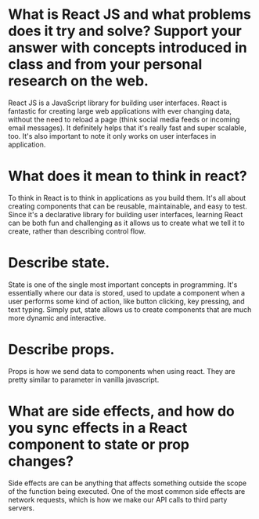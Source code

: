 # What is React JS and what problems does it try and solve? Support your answer with concepts introduced in class and from your personal research on the web.

React JS is a JavaScript library for building user interfaces. React is fantastic for creating large web applications with ever changing data, without the need to reload a page (think social media feeds or incoming email messages). It definitely helps that it's really fast and super scalable, too. It's also important to note it only works on user interfaces in application.

# What does it mean to think in react?

To think in React is to think in applications as you build them. It's all about creating components that can be reusable, maintainable, and easy to test. Since it's a declarative library for building user interfaces, learning React can be both fun and challenging as it allows us to create what we tell it to create, rather than describing control flow.

# Describe state.

State is one of the single most important concepts in programming. It's essentially where our data is stored, used to update a component when a user performs some kind of action, like button clicking, key pressing, and text typing. Simply put, state allows us to create components that are much more dynamic and interactive.

# Describe props.

Props is how we send data to components when using react. They are pretty similar to parameter in vanilla javascript.

# What are side effects, and how do you sync effects in a React component to state or prop changes?

Side effects are can be anything that affects something outside the scope of the function being executed. One of the most common side effects are network requests, which is how we make our API calls to third party servers.